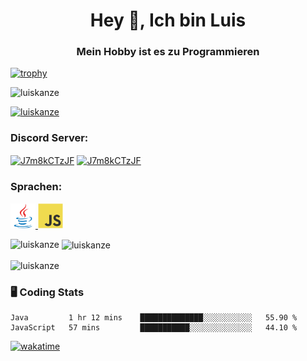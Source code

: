 <h1 align="center">Hey 👋, Ich bin Luis</h1>
<h3 align="center">Mein Hobby ist es zu Programmieren</h3>

[![trophy](https://github-profile-trophy.vercel.app/?username=ryo-ma&theme=onedark)](https://github.com/ryo-ma/github-profile-trophy)

<p align="left"> <img src="https://komarev.com/ghpvc/?username=luiskanze&label=Profile%20views&color=0e75b6&style=flat" alt="luiskanze" /> </p>

<p align="left"> <a href="https://github.com/ryo-ma/github-profile-trophy"><img src="https://github-profile-trophy.vercel.app/?username=luiskanze" alt="luiskanze" /></a> </p>

<h3 align="left">Discord Server:</h3>
<p align="left">
<a href="https://discord.gg/J7m8kCTzJF" target="blank"><img align="center" src="https://raw.githubusercontent.com/rahuldkjain/github-profile-readme-generator/master/src/images/icons/Social/discord.svg" alt="J7m8kCTzJF" height="30" width="40" /></a>
  <a href="https://discord.gg/s2tGMtx9Xq" target="blank"><img align="center" src="https://raw.githubusercontent.com/rahuldkjain/github-profile-readme-generator/master/src/images/icons/Social/discord.svg" alt="J7m8kCTzJF" height="30" width="40" /></a>
</p>

<h3 align="left">Sprachen:</h3>
<p align="left"> <a href="https://www.java.com" target="_blank"> <img src="https://raw.githubusercontent.com/devicons/devicon/master/icons/java/java-original.svg" alt="java" width="40" height="40"/> </a> <a href="https://developer.mozilla.org/en-US/docs/Web/JavaScript" target="_blank"> <img src="https://raw.githubusercontent.com/devicons/devicon/master/icons/javascript/javascript-original.svg" alt="javascript" width="40" height="40"/> </a> </p>

<p><img align="left" src="https://github-readme-stats.vercel.app/api/top-langs?username=luiskanze&show_icons=true&locale=de&layout=compact" alt="luiskanze" /></p>

<p>&nbsp;<img align="center" src="https://github-readme-stats.vercel.app/api?username=luiskanze&show_icons=true&locale=de" alt="luiskanze" /></p>

<p><img align="center" src="https://github-readme-streak-stats.herokuapp.com/?user=luiskanze&" alt="luiskanze" /></p>

### 🖥️ Coding Stats
<!--START_SECTION:waka-->
```text
Java         1 hr 12 mins    ██████████████░░░░░░░░░░░   55.90 % 
JavaScript   57 mins         ███████████░░░░░░░░░░░░░░   44.10 % 
```
<!--END_SECTION:waka-->
[![wakatime](https://wakatime.com/badge/user/3bb27139-bde3-41dd-888c-96d97966e645.svg)](https://wakatime.com/@3bb27139-bde3-41dd-888c-96d97966e645)

[discord]: https://discord.gg/YwzqTEeyx9
[discord]: https://discord.gg/s2tGMtx9Xq
